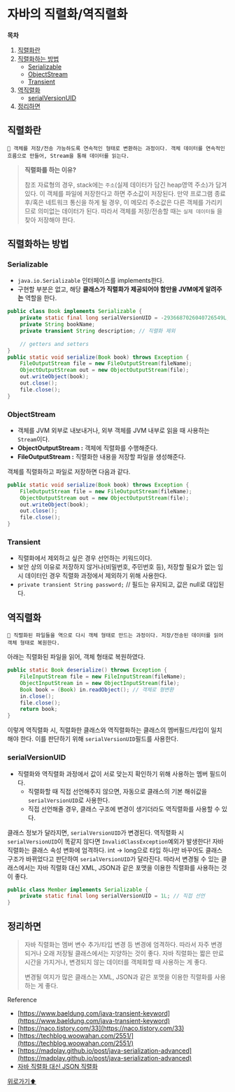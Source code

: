 # 자바의 직렬화/역직렬화

**목차**
1. [직렬화란](#직렬화란)
2. [직렬화하는 방법](#직렬화하는-방법)
    - [Serializable](#Serializable)
    - [ObjectStream](#ObjectStream)
    - [Transient](#Transient)
4. [역직렬화](#역직렬화)
    - [serialVersionUID](#serialVersionUID)
6. [정리하면](#정리하면)



## 직렬화란




<aside>
  
    🌟 객체를 저장/전송 가능하도록 연속적인 형태로 변환하는 과정이다. 객체 데이터를 연속적인 흐름으로 만들어, Stream을 통해 데이터를 읽는다.

</aside>

> **직렬화를 하는 이유?**
> 
> 참조 자료형의 경우, stack에는 `주소`(실제 데이터가 담긴 heap영역 주소)가 담겨있다. 이 객체를 파일에 저장한다고 하면 주소값이 저장된다. 만약 프로그램 종료 후/혹은 네트워크 통신을 하게 될 경우, 이 메모리 주소값은 다른 객체를 가리키므로 의미없는 데이터가 된다. 따라서 객체를 저장/전송할 때는 `실제 데이터들` 을 찾아 저장해야 한다.
> 

## 직렬화하는 방법

### Serializable

- `java.io.Serializable` 인터페이스를 implements한다.
- 구현할 부분은 없고, 해당 **클래스가 직렬화가 제공되어야 함만을 JVM에게 알려주는** 역할을 한다.

```java
public class Book implements Serializable {
    private static final long serialVersionUID = -2936687026040726549L;
    private String bookName;
    private transient String description; // 직렬화 제외
    
    // getters and setters
}
public static void serialize(Book book) throws Exception {
    FileOutputStream file = new FileOutputStream(fileName);
    ObjectOutputStream out = new ObjectOutputStream(file);
    out.writeObject(book);
    out.close();
    file.close();
}
```

### ObjectStream

- 객체를 JVM 외부로 내보내거나, 외부 객체를 JVM 내부로 읽을 때 사용하는 `Stream`이다.
- **ObjectOutputStream :** 객체에 직렬화를 수행해준다.
- **FileOutputStream :** 직렬화한 내용을 저장할 파일을 생성해준다.

객체를 직렬화하고 파일로 저장하면 다음과 같다.

```java
public static void serialize(Book book) throws Exception {
    FileOutputStream file = new FileOutputStream(fileName);
    ObjectOutputStream out = new ObjectOutputStream(file);
    out.writeObject(book);
    out.close();
    file.close();
}
```

### Transient

- 직렬화에서 제외하고 싶은 경우 선언하는 키워드이다.
- 보안 상의 이유로 저장하지 않거나(비밀번호, 주민번호 등), 저장할 필요가 없는  임시 데이터인 경우 직렬화 과정에서 제외하기 위해 사용한다.
- `private transient String password;` // 필드는 유지되고, 값은 null로 대입된다.

## 역직렬화

<aside>
  
    🌟 직렬화된 파일들을 역으로 다시 객체 형태로 만드는 과정이다. 저장/전송된 데이터를 읽어 객체 형태로 복원한다.

</aside>

아래는 직렬화된 파일을 읽어, 객체 형태로 복원하였다.

```java
public static Book deserialize() throws Exception {
    FileInputStream file = new FileInputStream(fileName);
    ObjectInputStream in = new ObjectInputStream(file);
    Book book = (Book) in.readObject(); // 객체로 형변환
    in.close();
    file.close();
    return book;
}
```

이렇게 역직렬화 시, 직렬화한 클래스와 역직렬화하는 클래스의 멤버필드/타입이 일치해야 한다. 이를 판단하기 위해 `serialVersionUID`필드를 사용한다.

### serialVersionUID

- 직렬화와 역직렬화 과정에서 값이 서로 맞는지 확인하기 위해 사용하는 멤버 필드이다.
  - 직렬화할 때 직접 선언해주지 않으면, 자동으로 클래스의 기본 해쉬값을 `serialVersionUID`로 사용한다.
  - 직접 선언해줄 경우, 클래스 구조에 변경이 생기더라도 역직렬화를 사용할 수 있다.

클래스 정보가 달라지면, `serialVersionUID`가 변경된다. 역직렬화 시 `serialVersionUID`이 똑같지 않다면 `InvalidClassException`예외가 발생한다!
자바 직렬화는 클래스 속성 변화에 엄격하다. int → long으로 타입 하나만 바꾸어도 클래스 구조가 바뀌었다고 판단하여 `serialVersionUID`가 달라진다. 따라서 변경될 수 있는 클래스에서는 자바 직렬화 대신 XML, JSON과 같은 포맷을 이용한 직렬화를 사용하는 것이 좋다.

```java
public class Member implements Serializable {
    private static final long serialVersionUID = 1L; // 직접 선언
}
```

## 정리하면

> 자바 직렬화는 멤버 변수 추가/타입 변경 등 변경에 엄격하다. 따라서 자주 변경되거나 오래 저장될 클래스에서는 지양하는 것이 좋다. 자바 직렬화는 짧은 만료 시간을 가지거나, 변경되지 않는 데이터를 객체화할 때 사용하는 게 좋다. 
> 
> 변경될 여지가 많은 클래스는 XML, JSON과 같은 포맷을 이용한 직렬화를 사용하는 게 좋다.
> 

Reference

- [https://www.baeldung.com/java-transient-keyword](https://www.baeldung.com/java-transient-keyword)
- [https://naco.tistory.com/33](https://naco.tistory.com/33)
- [https://techblog.woowahan.com/2551/](https://techblog.woowahan.com/2551/)
- [https://madplay.github.io/post/java-serialization-advanced](https://madplay.github.io/post/java-serialization-advanced)
- [자바 직렬화 대신 JSON 직렬화](https://atoz-develop.tistory.com/entry/JAVA%EC%9D%98-%EA%B0%9D%EC%B2%B4-%EC%A7%81%EB%A0%AC%ED%99%94Serialization%EC%99%80-JSON-%EC%A7%81%EB%A0%AC%ED%99%94)

[위로가기⬆](#자바의-직렬화역직렬화)
